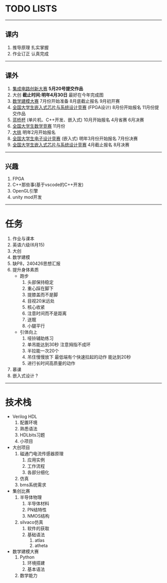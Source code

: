 # TODO LISTS
---
## 课内
1. 推导原理 扎实掌握
2. 作业订正 认真完成
---
## 课外
1. [集成电路创新大赛](http://univ.ciciec.com/)                             __5月20号提交作品__
2. 大创                                                                   __截止时间:明年4月30日__ 最好在今年完成图
3. [数学建模大赛](http://www.mcm.edu.cn/index_cn.html)                     7月份开始准备 8月底截止报名 9月初开赛
4. [全国大学生嵌入式芯片与系统设计竞赛](http://fpgachina.cn/)                (FPGA设计) 8月份开始报名 11月份提交作品
5. [蓝桥杯](https://dasai.lanqiao.cn/)                                    (单片机、C++开发、嵌入式) 10月开始报名 4月省赛 6月决赛
6. [全国大学生数学竞赛](http://www.cmathc.cn/)                             11月份
7. [大挑](http://www.tiaozhanbei.net/)                                    明年2月开始报名
8. [全国大学生电子设计竞赛](https://www.nuedc-training.com.cn/index/news)  (嵌入式) 明年3月份开始报名 7月份决赛
9. [全国大学生嵌入式芯片与系统设计竞赛](http://www.socchina.net/home?trackType=2) 4月截止报名 8月决赛
---
## 兴趣
1. FPGA
2. C++那些事(基于vscode的C++开发)
3. OpenGL引擎
4. unity mod开发
---
# 任务
1. 作业与课本
2. 英语六级(6月15)
3. 大创
4. 数学建模
5. 缺P8，240426思想汇报
6. 提升身体素质
   * 跑步
     1. 头部保持稳定
     2. 重心踩在脚下
     3. 提膝盖而不是脚
     4. 目视20米远处
     5. 核心收紧
     6. 注意时间而不是距离
     7. 送髋
     8. 小腿平行
   * 引体向上
     1. 哑铃辅助练习
     2. 单吊能达到30秒 注意拇指不成环
     3. 半拉能一次20个
     4. 吊住慢慢放下 最低端有个快速拉起的动作 能达到20秒
     5. 进行长时间高质量的动作
7. 慕课
8. 嵌入式设计 ?
---
# 技术栈
* Verilog HDL
  1. 配置环境
  2. 熟悉语法
  3. HDLbits习题
  4. 小项目
* 大创项目
  1. 磁通门电流传感器原理
     1. 应用实例
     2. 工作流程
     3. 各部分细化
  2. 仿真
  3. bms系统需求
* 集创比赛
  1. 半导体物理
     1. 半导体材料
     2. PN结特性
     3. NMOS结构
  2. silvaco仿真
     1. 软件的获取
     2. 基础语法
        1. atlas
        2. atheta
* 数学建模大赛
  1. Python
     1. 环境搭建
     2. 基本语法
  2. 数学能力